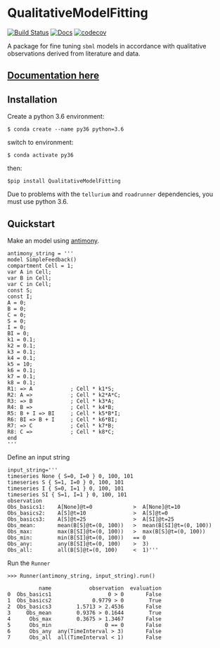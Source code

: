 # QualitativeModelFitting
[![Build Status](https://travis-ci.org/CiaranWelsh/QualitativeModelFitting.svg?branch=master)](https://travis-ci.org/CiaranWelsh/QualitativeModelFitting)
[![Docs](https://readthedocs.org/projects/qualitativemodelfitting/badge/?version=latest)](https://qualitativemodelfitting.readthedocs.io/en/latest/)
[![codecov](https://codecov.io/gh/CiaranWelsh/QualitativeModelFitting/branch/master/graph/badge.svg)](https://codecov.io/gh/CiaranWelsh/QualitativeModelFitting)

A package for fine tuning `sbml` models in accordance with qualitative observations derived from literature and data. 

[Documentation here](https://qualitativemodelfitting.readthedocs.io/en/latest/)
-------------------------------------------------------------------------------

Installation
------------

Create a python 3.6 environment:
```
$ conda create --name py36 python=3.6
```
switch to environment:
```
$ conda activate py36
```
then:
```
$pip install QualitativeModelFitting
```
Due to problems with the `tellurium` and `roadrunner` dependencies, you must use python 3.6. 

Quickstart
----------

Make an model using [antimony](http://tellurium.analogmachine.org/antimony-tutorial/). 
```
antimony_string = '''
model SimpleFeedback()
compartment Cell = 1;
var A in Cell;
var B in Cell;
var C in Cell;
const S;
const I;
A = 0;
B = 0;
C = 0;
S = 0;
I = 0;
BI = 0;
k1 = 0.1;
k2 = 0.1;
k3 = 0.1;
k4 = 0.1;
k5 = 10;
k6 = 0.1;
k7 = 0.1;
k8 = 0.1;
R1: => A            ; Cell * k1*S;
R2: A =>            ; Cell * k2*A*C;
R3: => B            ; Cell * k3*A;
R4: B =>            ; Cell * k4*B;
R5: B + I => BI     ; Cell * k5*B*I;
R6: BI => B + I     ; Cell * k6*BI;
R7: => C            ; Cell * k7*B;
R8: C =>            ; Cell * k8*C;
end
'''
```
Define an input string 
```
input_string='''
timeseries None { S=0, I=0 } 0, 100, 101
timeseries S { S=1, I=0 } 0, 100, 101
timeseries I { S=0, I=1 } 0, 100, 101
timeseries SI { S=1, I=1 } 0, 100, 101
observation
Obs_basics1:    A[None]@t=0             >  A[None]@t=10
Obs_basics2:    A[S]@t=10               >  A[S]@t=0
Obs_basics3:    A[S]@t=25               >  A[SI]@t=25
Obs_mean:       mean(B[S]@t=(0, 100))   >  mean(B[SI]@t=(0, 100))
Obs_max:        max(B[SI]@t=(0, 100))   >  max(B[S]@t=(0, 100))
Obs_min:        min(B[SI]@t=(0, 100))   == 0
Obs_any:        any(B[SI]@t=(0, 100)    >  3)
Obs_all:        all(B[S]@t=(0, 100)     <  1)'''
```

Run the `Runner`
```
>>> Runner(antimony_string, input_string).run()
```

```
          name            observation  evaluation
0  Obs_basics1                  0 > 0       False
1  Obs_basics2             0.9779 > 0        True
2  Obs_basics3        1.5713 > 2.4536       False
3     Obs_mean        0.9376 > 0.1644        True
4      Obs_max        0.3675 > 1.3467       False
5      Obs_min                 0 == 0       False
6      Obs_any  any(TimeInterval > 3)       False
7      Obs_all  all(TimeInterval < 1)       False
```
